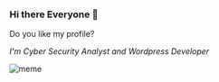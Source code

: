 ### Hi there Everyone 👋

Do you like my profile?

*I'm Cyber Security Analyst and Wordpress Developer* 

![meme](https://assets-global.website-files.com/5f3c19f18169b62a0d0bf387/60d33be846cf9e0ad057035a_oaVMYWTVDbSobpm1nXr8S9ERSmhLz8iYF3u2t12bmluiRBaHH4YZ6FGWajs1T9yDSAT-BpnVOjkxFE5blXakKWmtztAM1K-_5PSnHKMNxRei3VjvJHp7Hvt8mSikLqCdlopkHZHf.png)
